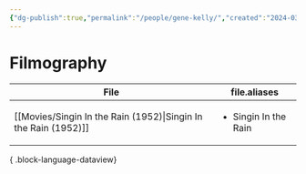 ```yaml
---
{"dg-publish":true,"permalink":"/people/gene-kelly/","created":"2024-03-13","updated":"2025-03-13"}
---
```



# Filmography

| File                                                               | file.aliases                         |
| ------------------------------------------------------------------ | ------------------------------------ |
| [[Movies/Singin In the Rain (1952)\|Singin In the Rain (1952)]] | <ul><li>Singin In the Rain</li></ul> |

{ .block-language-dataview}
